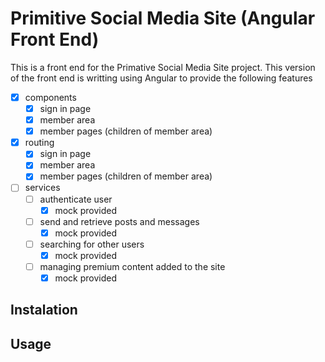 # Primitive Social Media Site (Angular Front End)
This is a front end for the Primative Social Media Site project. This version of the front end is writting using Angular to provide the following features
- [x] components
  - [x] sign in page 
  - [x] member area
  - [x] member pages (children of member area)
- [x] routing
  - [x] sign in page 
  - [x] member area
  - [x] member pages (children of member area)
- [ ] services 
  - [ ] authenticate user
    - [x] mock provided
  - [ ] send and retrieve posts and messages
    - [x] mock provided  
  - [ ] searching for other users
    - [x] mock provided  
  - [ ] managing premium content added to the site
    - [x] mock provided  

## Instalation

## Usage 

